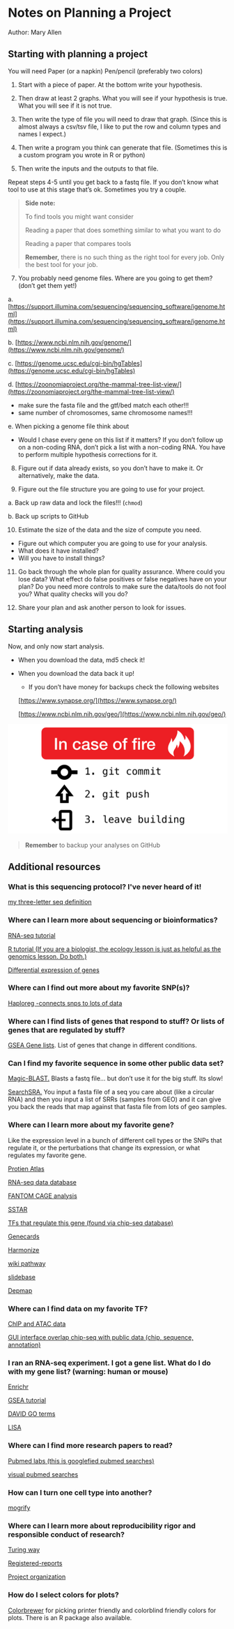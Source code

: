 # Notes on Planning a Project

Author: Mary Allen

## Starting with planning a project

You will need
Paper (or a napkin)
Pen/pencil (preferably two colors)
           
 
1. Start with a piece of paper.  At the bottom write your hypothesis.

2. Then draw at least 2 graphs. What you will see if your hypothesis is true. What you will see if it is not true.
 
3. Then write the type of file you will need to draw that graph. (Since this is almost always a csv/tsv file, I like to put the row and column types and names I expect.)

4. Then write a program you think can generate that file. (Sometimes this is a custom program you wrote in R or python)
     
5. Then write the inputs and the outputs to that file. 

Repeat steps 4-5 until you get back to a fastq file. If you don’t know what tool to use at this stage that’s ok. Sometimes you try a couple. 

> **Side note:**
>
> To find tools you might want consider
>
>    Reading a paper that does something similar to what you want to do
>
>    Reading a paper that compares tools
>
>    **Remember,** there is no such thing as the right tool for every job. Only the best tool for your job.	

7. You probably need genome files. Where are you going to get them? (don’t get them yet!)

a. [https://support.illumina.com/sequencing/sequencing_software/igenome.html](https://support.illumina.com/sequencing/sequencing_software/igenome.html)

b. [https://www.ncbi.nlm.nih.gov/genome/](https://www.ncbi.nlm.nih.gov/genome/)

c. [https://genome.ucsc.edu/cgi-bin/hgTables](https://genome.ucsc.edu/cgi-bin/hgTables)

d. [https://zoonomiaproject.org/the-mammal-tree-list-view/](https://zoonomiaproject.org/the-mammal-tree-list-view/)

- make sure the fasta file and the gtf/bed match each other!!!
- same number of chromosomes, same chromosome names!!!

e. When picking a genome file think about
- Would I chase every gene on this list if it matters? If you don’t follow up on a non-coding RNA, don’t pick a list with a non-coding RNA. You have to perform multiple hypothesis corrections for it. 

8. Figure out if data already exists, so you don’t have to make it. Or alternatively, make the data. 

9. Figure out the file structure you are going to use for your project. 

a. Back up raw data and lock the files!!! (`chmod`)

b. Back up scripts to GitHub


10. Estimate the size of the data and the size of compute you need. 
- Figure out which computer you are going to use for your analysis. 
- What does it have installed?
- Will you have to install things?

11. Go back through the whole plan for quality assurance. Where could you lose data? What effect do false positives or false negatives have on your plan? Do you need more controls to make sure the data/tools do not fool you?  What quality checks will you do?

12. Share your plan and ask another person to look for issues. 


## Starting analysis

Now, and only now start analysis. 

- When you download the data, md5 check it!

- When you download the data back it up!

  - If you don’t have money for backups check the following websites

  [https://www.synapse.org/](https://www.synapse.org/)

  [https://www.ncbi.nlm.nih.gov/geo/](https://www.ncbi.nlm.nih.gov/geo/)

![](md_images/planning_project_image1.png)

> **Remember** to backup your analyses on GitHub

## Additional resources

### What is this sequencing protocol? I've never heard of it!

[my three-letter seq definition](https://www.google.com/url?q=http://education.knoweng.org/sequenceng/&sa=D&source=editors&ust=1721339169014794&usg=AOvVaw10jMZTxJOlBGO2olTsd5Od)

### Where can I learn more about sequencing or bioinformatics?

[RNA-seq tutorial](https://www.google.com/url?q=https://rnaseq.uoregon.edu/&sa=D&source=editors&ust=1721339169015038&usg=AOvVaw0ZY-vmvCdv6B8UzsM5mpx5)

[R tutorial (If you are a biologist, the ecology lesson is just as helpful as the genomics lesson. Do both.)](https://www.google.com/url?q=https://datacarpentry.org/lessons/&sa=D&source=editors&ust=1721339169015193&usg=AOvVaw3vvMMDZilbLbr25WzR5WIm)

[Differential expression of genes](https://www.google.com/url?q=https://github.com/hbctraining/DGE_workshop&sa=D&source=editors&ust=1721339169015343&usg=AOvVaw1ie-ZBDJ0YDqYMz5cy3r5y)

### Where can I find out more about my favorite SNP(s)?

[Haploreg -connects snps to lots of data](https://www.google.com/url?q=https://pubs.broadinstitute.org/mammals/haploreg/haploreg.php&sa=D&source=editors&ust=1721339169015617&usg=AOvVaw0nvPQFw0ITbCeLyE6rOcpY)

### Where can I find lists of genes that respond to stuff? Or lists of genes that are regulated by stuff?

[GSEA Gene lists](https://www.google.com/url?q=http://software.broadinstitute.org/gsea/msigdb/genesets.jsp?collection%3DCGP&sa=D&source=editors&ust=1721339169015904&usg=AOvVaw2L6W6qjDmQp8LENNVNkQMF). List of genes that change in different conditions.

### Can I find my favorite sequence in some other public data set?

[Magic-BLAST](https://www.google.com/url?q=https://ncbi.github.io/magicblast/&sa=D&source=editors&ust=1721339169016141&usg=AOvVaw1tzuS5aOAlY6M1BMaaCNYE)[.](https://www.google.com/url?q=https://ncbi.github.io/magicblast/&sa=D&source=editors&ust=1721339169016246&usg=AOvVaw3o_rrTNS2DqMmCG2GMZ8kc) Blasts a fastq file… but don’t use it for the big stuff. Its slow!

[SearchSRA.](https://www.google.com/url?q=https://www.searchsra.org/&sa=D&source=editors&ust=1721339169016411&usg=AOvVaw1vUqqpdkt0zWcjycQfgooc) You input a fasta file of a seq you care about (like a circular RNA) and then you input a list of SRRs (samples from GEO) and it can give you back the reads that map against that fasta file from lots of geo samples.

### Where can I learn more about my favorite gene?

Like the expression level in a bunch of different cell types or the SNPs that regulate it, or the perturbations that change its expression, or what regulates my favorite gene.

[Protien Atlas](https://www.google.com/url?q=https://www.proteinatlas.org/&sa=D&source=editors&ust=1721339169016747&usg=AOvVaw1SGRqWB2yZuJdSEIHjUOS6)

[RNA-seq data database](https://www.google.com/url?q=https://www.gtexportal.org/home/&sa=D&source=editors&ust=1721339169016953&usg=AOvVaw2QUbWrJ1p633wT9BDg0Svr)

[FANTOM CAGE analysis](https://www.google.com/url?q=https://fantom.gsc.riken.jp/cat/v1/%23/&sa=D&source=editors&ust=1721339169017112&usg=AOvVaw2Qbf5q5C9-HDKFxIggklDI)

[SSTAR](https://www.google.com/url?q=https://fantom.gsc.riken.jp/5/sstar/Main_Page&sa=D&source=editors&ust=1721339169017339&usg=AOvVaw0oqfS7sG300kZgliubS1Fc)

[TFs that regulate this gene (found via chip-seq database)](https://www.google.com/url?q=http://dbtoolkit.cistrome.org/&sa=D&source=editors&ust=1721339169017496&usg=AOvVaw0J5ooouxUk05PPj5VI7YFL)

[Genecards](https://www.google.com/url?q=https://www.genecards.org/&sa=D&source=editors&ust=1721339169017660&usg=AOvVaw0X7p1vQvl_4mA8G6g5btgb)

[Harmonize](https://www.google.com/url?q=https://maayanlab.cloud/Harmonizome/&sa=D&source=editors&ust=1721339169017864&usg=AOvVaw1N6EVNX2Ov0wPEHNbppiyC)

[wiki pathway](https://www.google.com/url?q=https://www.wikipathways.org/index.php/Pathway:WP4117&sa=D&source=editors&ust=1721339169018034&usg=AOvVaw2Uy4G9uQChOh1cidxqKp6x)

[slidebase](https://www.google.com/url?q=http://slidebase.binf.ku.dk/&sa=D&source=editors&ust=1721339169018181&usg=AOvVaw2wV0pXnDyRrLf7HJCLomxB)

[Depmap](https://www.google.com/url?q=https://depmap.org/portal/&sa=D&source=editors&ust=1721339169018356&usg=AOvVaw32Nz6iaxgcUHwEEl1YpgB5)

### Where can I find data on my favorite TF?

[ChIP and ATAC data](https://www.google.com/url?q=http://cistrome.org/db/%23/&sa=D&source=editors&ust=1721339169018587&usg=AOvVaw0RfWpcdEmi_nds0Lx46nGX)

[GUI interface overlap chip-seq with public data (chip, sequence, annotation)](https://www.google.com/url?q=https://ccg.epfl.ch/chipseq/chip_extract.php&sa=D&source=editors&ust=1721339169018747&usg=AOvVaw2okS3IDso9iRUAu9UXPlue)

### I ran an RNA-seq experiment. I got a gene list. What do I do with my gene list? (warning: human or mouse)

[Enrichr](https://www.google.com/url?q=https://maayanlab.cloud/Enrichr/&sa=D&source=editors&ust=1721339169018975&usg=AOvVaw2nanCiAMZkkpurFFHDh8pv)

[GSEA tutorial](https://www.google.com/url?q=https://github.com/Dowell-Lab/codeclub/blob/master/gsea/gsea.md&sa=D&source=editors&ust=1721339169019136&usg=AOvVaw0CJjjM8mFEXoWKS5Nar4bj)

[DAVID GO terms](https://www.google.com/url?q=https://david.ncifcrf.gov/tools.jsp&sa=D&source=editors&ust=1721339169019368&usg=AOvVaw0WIIOqYr3F60kT-OU0wK9o)

[LISA](https://www.google.com/url?q=http://lisa.cistrome.org/doc&sa=D&source=editors&ust=1721339169019522&usg=AOvVaw0tYpyz7GhwfRtMEewo9Mrf)

### Where can I find more research papers to read?

[Pubmed labs (this is googlefied pubmed searches)](https://www.google.com/url?q=https://www.ncbi.nlm.nih.gov/labs/pubmed/&sa=D&source=editors&ust=1721339169019756&usg=AOvVaw1D1KfmSyi_4Rgemco5Akmm)

[visual pubmed searches](https://www.google.com/url?q=https://pubvenn.appspot.com/&sa=D&source=editors&ust=1721339169019907&usg=AOvVaw3TP46NH3Lf2kLHCN3x6ZK4)


### How can I turn one cell type into another?

[mogrify](https://www.google.com/url?q=http://www.mogrify.net/&sa=D&source=editors&ust=1721339169020240&usg=AOvVaw1xBvwWqIKt-Iy4209tuVOK)

### Where can I learn more about reproducibility rigor and responsible conduct of research?

[Turing way](https://www.google.com/url?q=https://the-turing-way.netlify.app/welcome.html&sa=D&source=editors&ust=1721339169020511&usg=AOvVaw0Zm0pV-jrd-zg54K4W-Ou3)

[Registered-reports](https://www.google.com/url?q=https://www.cos.io/initiatives/registered-reports&sa=D&source=editors&ust=1721339169020668&usg=AOvVaw1IQ3Wwx0Wh9n9ZJsaubVoF)

[Project organization](https://www.google.com/url?q=https://osf.io/&sa=D&source=editors&ust=1721339169020804&usg=AOvVaw0FQtV9YE-BcpT2Ea9j4hD3)

### How do I select colors for plots?

[Colorbrewer](https://colorbrewer2.org/) for picking printer friendly and colorblind friendly colors for plots. There is an R package also available.
